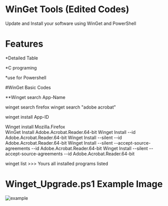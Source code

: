 # WinGet Tools (Edited Codes)
Update and Install your software using WinGet and PowerShell

# Features 

*Detailed Table

*C programing

*use for Powershell


#WinGet Basic Codes


**Winget search App-Name

winget search firefox
winget search "adobe acrobat"
  
winget install App-ID 

Winget install  Mozilla.Firefox        
WinGet Install Adobe.Acrobat.Reader.64-bit
Winget Install --id Adobe.Acrobat.Reader.64-bit
Winget Install --silent --id Adobe.Acrobat.Reader.64-bit
Winget Install --silent --accept-source-agreements --id Adobe.Acrobat.Reader.64-bit
Winget Install --silent --accept-source-agreements --id Adobe.Acrobat.Reader.64-bit



winget list >>> Yours all installed programs listed



# Winget_Upgrade.ps1 Example Image

![example](https://user-images.githubusercontent.com/74864221/217322309-fa6ae15c-08c4-450e-9a0f-2d3516a2c9f8.png)


